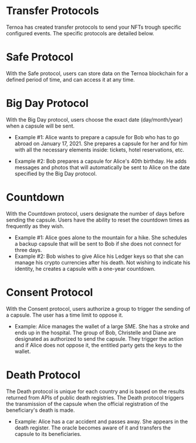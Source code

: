 
# Transfer Protocols

Ternoa has created transfer protocols to send your NFTs trough specific configured events. The specific protocols are detailed below.

# Safe Protocol
With the Safe protocol, users can store data on the Ternoa blockchain for a defined period of time, and can access it at any time.

# Big Day Protocol
With the Big Day protocol, users choose the exact date (day/month/year) when a capsule will be sent.

- Example #1: Alice wants to prepare a capsule for Bob who has to go abroad on January 17, 2021. She prepares a capsule for her and for him with all the necessary elements inside: tickets, hotel reservations, etc.

- Example #2: Bob prepares a capsule for Alice's 40th birthday. He adds messages and photos that will automatically be sent to Alice on the date specified by the Big Day protocol.

# Countdown
With the Countdown protocol, users designate the number of days before sending the capsule. Users have the ability to reset the countdown times as frequently as they wish.

- Example #1: Alice goes alone to the mountain for a hike. She schedules a backup capsule that will be sent to Bob if she does not connect for three days.
- Example #2: Bob wishes to give Alice his Ledger keys so that she can manage his crypto currencies after his death. Not wishing to indicate his identity, he creates a capsule with a one-year countdown.

# Consent Protocol
With the Consent protocol, users authorize a group to trigger the sending of a capsule. The user has a time limit to oppose it.

- Example: Alice manages the wallet of a large SME. She has a stroke and ends up in the hospital. The group of Bob, Christelle and Diane are designated as authorized to send the capsule. They trigger the action and if Alice does not oppose it, the entitled party gets the keys to the wallet.

# Death Protocol
The Death protocol is unique for each country and is based on the results returned from APIs of public death registries. The Death protocol triggers the transmission of the capsule when the official registration of the beneficiary's death is made.

- Example: Alice has a car accident and passes away. She appears in the death register. The oracle becomes aware of it and transfers the capsule to its beneficiaries.



